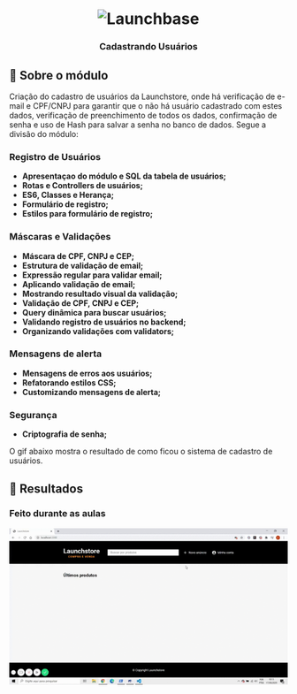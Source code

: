 <h1 align="center">
    <img alt="Launchbase" src="https://storage.googleapis.com/golden-wind/bootcamp-launchbase/logo.png" width="400px" />
</h1>

<h3 align="center">
  Cadastrando Usuários
</h3>

## :rocket: Sobre o módulo

Criação do cadastro de usuários da Launchstore, onde há verificação de e-mail e CPF/CNPJ para garantir que o não há usuário cadastrado com estes dados, verificação de preenchimento de todos os dados, confirmação de senha e uso de Hash para salvar a senha no banco de dados. Segue a divisão do módulo:

### Registro de Usuários 

- **Apresentaçao do módulo e SQL da tabela de usuários;**
- **Rotas e Controllers de usuários;**
- **ES6, Classes e Herança;**
- **Formulário de registro;**
- **Estilos para formulário de registro;**

### Máscaras e Validações

- **Máscara de CPF, CNPJ e CEP;**
- **Estrutura de validação de email;**
- **Expressão regular para validar email;**
- **Aplicando validação de email;**
- **Mostrando resultado visual da validação;**
- **Validação de CPF, CNPJ e CEP;**
- **Query dinâmica para buscar usuários;**
- **Validando registro de usuários no backend;**
- **Organizando validações com validators;**

### Mensagens de alerta

- **Mensagens de erros aos usuários;**
- **Refatorando estilos CSS;**
- **Customizando mensagens de alerta;**

### Segurança

- **Criptografia de senha;**

O gif abaixo mostra o resultado de como ficou o sistema de cadastro de usuários.

## :rocket: Resultados

### Feito durante as aulas

<img alt="" src="./cadastrando-usuarios/public/gif/launchstore-cadastro.gif" width="600px"/>
